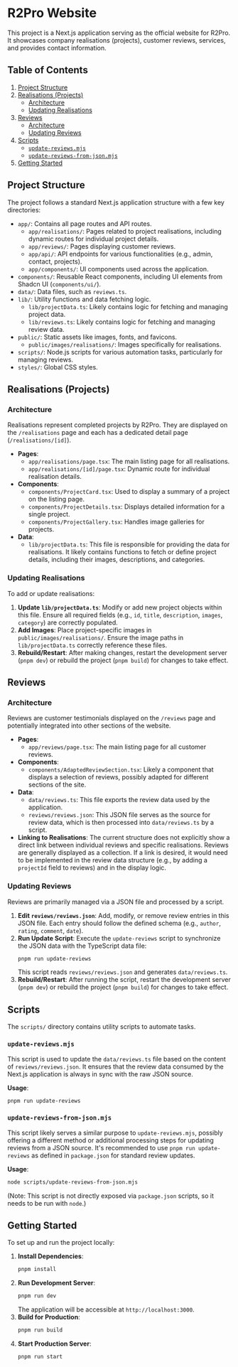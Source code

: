 # R2Pro Website

This project is a Next.js application serving as the official website for R2Pro. It showcases company realisations (projects), customer reviews, services, and provides contact information.

## Table of Contents

1.  [Project Structure](#project-structure)
2.  [Realisations (Projects)](#realisations-projects)
    *   [Architecture](#architecture)
    *   [Updating Realisations](#updating-realisations)
3.  [Reviews](#reviews)
    *   [Architecture](#architecture-1)
    *   [Updating Reviews](#updating-reviews)
4.  [Scripts](#scripts)
    *   [`update-reviews.mjs`](#update-reviewsmjs)
    *   [`update-reviews-from-json.mjs`](#update-reviews-from-jsonmjs)
5.  [Getting Started](#getting-started)

## Project Structure

The project follows a standard Next.js application structure with a few key directories:

*   `app/`: Contains all page routes and API routes.
    *   `app/realisations/`: Pages related to project realisations, including dynamic routes for individual project details.
    *   `app/reviews/`: Pages displaying customer reviews.
    *   `app/api/`: API endpoints for various functionalities (e.g., admin, contact, projects).
    *   `app/components/`: UI components used across the application.
*   `components/`: Reusable React components, including UI elements from Shadcn UI (`components/ui/`).
*   `data/`: Data files, such as `reviews.ts`.
*   `lib/`: Utility functions and data fetching logic.
    *   `lib/projectData.ts`: Likely contains logic for fetching and managing project data.
    *   `lib/reviews.ts`: Likely contains logic for fetching and managing review data.
*   `public/`: Static assets like images, fonts, and favicons.
    *   `public/images/realisations/`: Images specifically for realisations.
*   `scripts/`: Node.js scripts for various automation tasks, particularly for managing reviews.
*   `styles/`: Global CSS styles.

## Realisations (Projects)

### Architecture

Realisations represent completed projects by R2Pro. They are displayed on the `/realisations` page and each has a dedicated detail page (`/realisations/[id]`).

*   **Pages**:
    *   `app/realisations/page.tsx`: The main listing page for all realisations.
    *   `app/realisations/[id]/page.tsx`: Dynamic route for individual realisation details.
*   **Components**:
    *   `components/ProjectCard.tsx`: Used to display a summary of a project on the listing page.
    *   `components/ProjectDetails.tsx`: Displays detailed information for a single project.
    *   `components/ProjectGallery.tsx`: Handles image galleries for projects.
*   **Data**:
    *   `lib/projectData.ts`: This file is responsible for providing the data for realisations. It likely contains functions to fetch or define project details, including their images, descriptions, and categories.

### Updating Realisations

To add or update realisations:

1.  **Update `lib/projectData.ts`**: Modify or add new project objects within this file. Ensure all required fields (e.g., `id`, `title`, `description`, `images`, `category`) are correctly populated.
2.  **Add Images**: Place project-specific images in `public/images/realisations/`. Ensure the image paths in `lib/projectData.ts` correctly reference these files.
3.  **Rebuild/Restart**: After making changes, restart the development server (`pnpm dev`) or rebuild the project (`pnpm build`) for changes to take effect.

## Reviews

### Architecture

Reviews are customer testimonials displayed on the `/reviews` page and potentially integrated into other sections of the website.

*   **Pages**:
    *   `app/reviews/page.tsx`: The main listing page for all customer reviews.
*   **Components**:
    *   `components/AdaptedReviewSection.tsx`: Likely a component that displays a selection of reviews, possibly adapted for different sections of the site.
*   **Data**:
    *   `data/reviews.ts`: This file exports the review data used by the application.
    *   `reviews/reviews.json`: This JSON file serves as the source for review data, which is then processed into `data/reviews.ts` by a script.
*   **Linking to Realisations**: The current structure does not explicitly show a direct link between individual reviews and specific realisations. Reviews are generally displayed as a collection. If a link is desired, it would need to be implemented in the review data structure (e.g., by adding a `projectId` field to reviews) and in the display logic.

### Updating Reviews

Reviews are primarily managed via a JSON file and processed by a script.

1.  **Edit `reviews/reviews.json`**: Add, modify, or remove review entries in this JSON file. Each entry should follow the defined schema (e.g., `author`, `rating`, `comment`, `date`).
2.  **Run Update Script**: Execute the `update-reviews` script to synchronize the JSON data with the TypeScript data file:
    ```bash
    pnpm run update-reviews
    ```
    This script reads `reviews/reviews.json` and generates `data/reviews.ts`.
3.  **Rebuild/Restart**: After running the script, restart the development server (`pnpm dev`) or rebuild the project (`pnpm build`) for changes to take effect.

## Scripts

The `scripts/` directory contains utility scripts to automate tasks.

### `update-reviews.mjs`

This script is used to update the `data/reviews.ts` file based on the content of `reviews/reviews.json`. It ensures that the review data consumed by the Next.js application is always in sync with the raw JSON source.

**Usage**:
```bash
pnpm run update-reviews
```

### `update-reviews-from-json.mjs`

This script likely serves a similar purpose to `update-reviews.mjs`, possibly offering a different method or additional processing steps for updating reviews from a JSON source. It's recommended to use `pnpm run update-reviews` as defined in `package.json` for standard review updates.

**Usage**:
```bash
node scripts/update-reviews-from-json.mjs
```
(Note: This script is not directly exposed via `package.json` scripts, so it needs to be run with `node`.)

## Getting Started

To set up and run the project locally:

1.  **Install Dependencies**:
    ```bash
    pnpm install
    ```
2.  **Run Development Server**:
    ```bash
    pnpm run dev
    ```
    The application will be accessible at `http://localhost:3000`.
3.  **Build for Production**:
    ```bash
    pnpm run build
    ```
4.  **Start Production Server**:
    ```bash
    pnpm run start
